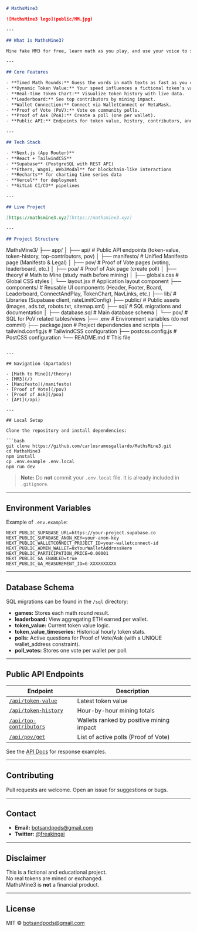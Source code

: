 ```markdown
# MathsMine3

![MathsMine3 logo](public/MM.jpg)

---

## What is MathsMine3?

Mine fake MM3 for free, learn math as you play, and use your voice to shape the community and the world through votes and polls.

---

## Core Features

- **Timed Math Rounds:** Guess the words in math texts as fast as you can.
- **Dynamic Token Value:** Your speed influences a fictional token’s value.
- **Real-Time Token Chart:** Visualize token history with live data.
- **Leaderboard:** See top contributors by mining impact.
- **Wallet Connection:** Connect via WalletConnect or MetaMask.
- **Proof of Vote (PoV):** Vote on community polls.
- **Proof of Ask (PoA):** Create a poll (one per wallet).
- **Public API:** Endpoints for token value, history, contributors, and polls.

---

## Tech Stack

- **Next.js (App Router)**
- **React + TailwindCSS**
- **Supabase** (PostgreSQL with REST API)
- **Ethers, Wagmi, Web3Modal** for blockchain-like interactions
- **Recharts** for charting time series data
- **Vercel** for deployment
- **GitLab CI/CD** pipelines

---

## Live Project

[https://mathsmine3.xyz](https://mathsmine3.xyz)

---

## Project Structure

```
MathsMine3/
├── app/
│   ├── api/                  # Public API endpoints (token-value, token-history, top-contributors, pov)
│   ├── manifesto/            # Unified Manifesto page (Manifesto & Legal)
│   ├── pov/                  # Proof of Vote pages (voting, leaderboard, etc.)
│   ├── poa/                  # Proof of Ask page (create poll)
│   ├── theory/               # Math to Mine (study math before mining)
│   ├── globals.css           # Global CSS styles
│   └── layout.jsx            # Application layout component
├── components/               # Reusable UI components (Header, Footer, Board, Leaderboard, ConnectAndPlay, TokenChart, NavLinks, etc.)
├── lib/                      # Libraries (Supabase client, rateLimitConfig)
├── public/                   # Public assets (images, ads.txt, robots.txt, sitemap.xml)
├── sql/                      # SQL migrations and documentation
│   ├── database.sql          # Main database schema
│   └── pov/                  # SQL for PoV related tables/views
├── .env                      # Environment variables (do not commit)
├── package.json              # Project dependencies and scripts
├── tailwind.config.js        # TailwindCSS configuration
├── postcss.config.js         # PostCSS configuration
└── README.md                 # This file
```

---

## Navigation (Apartados)

- [Math to Mine](/theory)
- [MM3](/)
- [Manifesto](/manifesto)
- [Proof of Vote](/pov)
- [Proof of Ask](/poa)
- [API](/api)

---

## Local Setup

Clone the repository and install dependencies:

```bash
git clone https://github.com/carlosramosgallardo/MathsMine3.git
cd MathsMine3
npm install
cp .env.example .env.local
npm run dev
```

> **Note:** Do **not** commit your `.env.local` file. It is already included in `.gitignore`.

---

## Environment Variables

Example of `.env.example`:

```env
NEXT_PUBLIC_SUPABASE_URL=https://your-project.supabase.co
NEXT_PUBLIC_SUPABASE_ANON_KEY=your-anon-key
NEXT_PUBLIC_WALLETCONNECT_PROJECT_ID=your-walletconnect-id
NEXT_PUBLIC_ADMIN_WALLET=0xYourWalletAddressHere
NEXT_PUBLIC_PARTICIPATION_PRICE=0.00001
NEXT_PUBLIC_GA_ENABLED=true
NEXT_PUBLIC_GA_MEASUREMENT_ID=G-XXXXXXXXXX
```

---

## Database Schema

SQL migrations can be found in the `/sql` directory:

- **games:** Stores each math round result.
- **leaderboard:** View aggregating ETH earned per wallet.
- **token_value:** Current token value logic.
- **token_value_timeseries:** Historical hourly token stats.
- **polls:** Active questions for Proof of Vote/Ask (with a UNIQUE wallet_address constraint).
- **poll_votes:** Stores one vote per wallet per poll.

---

## Public API Endpoints

| Endpoint                                | Description                                           |
|-----------------------------------------|-------------------------------------------------------|
| [`/api/token-value`](https://mathsmine3.xyz/api/token-value)        | Latest token value                                    |
| [`/api/token-history`](https://mathsmine3.xyz/api/token-history)        | Hour-by-hour mining totals                            |
| [`/api/top-contributors`](https://mathsmine3.xyz/api/top-contributors)  | Wallets ranked by positive mining impact              |
| [`/api/pov/get`](https://mathsmine3.xyz/api/pov/get)                    | List of active polls (Proof of Vote)                  |

See the [API Docs](https://mathsmine3.xyz/api) for response examples.

---

## Contributing

Pull requests are welcome. Open an issue for suggestions or bugs.

---

## Contact

- **Email:** botsandpods@gmail.com  
- **Twitter:** [@freakingai](https://x.com/freakingai)

---

## Disclaimer

This is a fictional and educational project.  
No real tokens are mined or exchanged.  
MathsMine3 is **not** a financial product.

---

## License

MIT © [botsandpods@gmail.com](https://github.com/carlosramosgallardo)
```